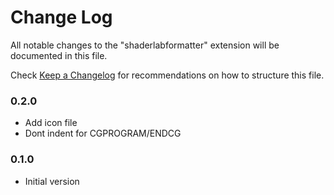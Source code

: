 # Change Log

All notable changes to the "shaderlabformatter" extension will be documented in this file.

Check [Keep a Changelog](http://keepachangelog.com/) for recommendations on how to structure this file.

### 0.2.0
* Add icon file
* Dont indent for CGPROGRAM/ENDCG

### 0.1.0
* Initial version
